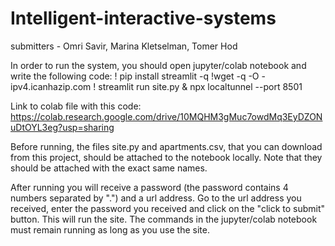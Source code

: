 # Intelligent-interactive-systems
submitters - Omri Savir, Marina Kletselman, Tomer Hod

In order to run the system, you should open jupyter/colab notebook and write the following code:
! pip install streamlit -q
!wget -q -O - ipv4.icanhazip.com
! streamlit run site.py & npx localtunnel --port 8501

Link to colab file with this code:
https://colab.research.google.com/drive/10MQHM3gMuc7owdMq3EyDZONuDtOYL3eg?usp=sharing

Before running, the files site.py and apartments.csv, that you can download from this project, should be attached to the notebook locally.
Note that they should be attached with the exact same names.

After running you will receive a password (the password contains 4 numbers separated by ".") and a url address.
Go to the url address you received, enter the password you received and click on the "click to submit" button.
This will run the site.
The commands in the jupyter/colab notebook must remain running as long as you use the site.
